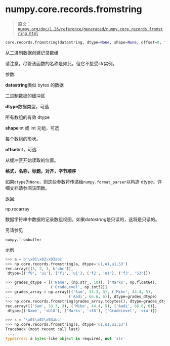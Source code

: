 # numpy.core.records.fromstring

> 原文：[`numpy.org/doc/1.26/reference/generated/numpy.core.records.fromstring.html`](https://numpy.org/doc/1.26/reference/generated/numpy.core.records.fromstring.html)

```py
core.records.fromstring(datastring, dtype=None, shape=None, offset=0, formats=None, names=None, titles=None, aligned=False, byteorder=None)
```

从二进制数据创建记录数组

请注意，尽管该函数的名称是如此，但它不接受*str*实例。

参数:

**datastring**类似 bytes 的数据

二进制数据的缓冲区

**dtype**数据类型，可选

所有数组的有效 dtype

**shape**int 或 int 元组，可选

每个数组的形状。

**offset**int，可选

从缓冲区开始读取的位置。

**格式，名称，标题，对齐，字节顺序**

如果`dtype`为`None`，则这些参数将传递给`numpy.format_parser`以构造 dtype。详细文档请参阅该函数。

返回:

np.recarray

数据字符串中数据的记录数组视图。如果*datastring*是只读的，这将是只读的。

另请参见

`numpy.frombuffer`

示例

```py
>>> a = b'\x01\x02\x03abc'
>>> np.core.records.fromstring(a, dtype='u1,u1,u1,S3')
rec.array([(1, 2, 3, b'abc')],
 dtype=[('f0', 'u1'), ('f1', 'u1'), ('f2', 'u1'), ('f3', 'S3')]) 
```

```py
>>> grades_dtype = [('Name', (np.str_, 10)), ('Marks', np.float64),
...                 ('GradeLevel', np.int32)]
>>> grades_array = np.array([('Sam', 33.3, 3), ('Mike', 44.4, 5),
...                         ('Aadi', 66.6, 6)], dtype=grades_dtype)
>>> np.core.records.fromstring(grades_array.tobytes(), dtype=grades_dtype)
rec.array([('Sam', 33.3, 3), ('Mike', 44.4, 5), ('Aadi', 66.6, 6)],
 dtype=[('Name', '<U10'), ('Marks', '<f8'), ('GradeLevel', '<i4')]) 
```

```py
>>> s = '\x01\x02\x03abc'
>>> np.core.records.fromstring(s, dtype='u1,u1,u1,S3')
Traceback (most recent call last)
 ...
TypeError: a bytes-like object is required, not 'str' 
```
